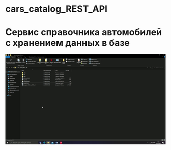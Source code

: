 # cars_catalog_REST_API
# Cервис справочника автомобилей с хранением данных в базе
![](https://github.com/DanZak91/cars_catalog_REST_API/blob/main/cars_cat.gif)
